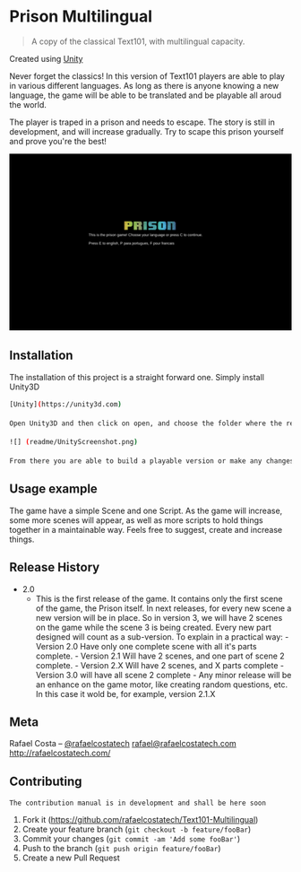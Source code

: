 # Prison Multilingual
> A copy of the classical Text101, with multilingual capacity. 

Created using [Unity](https://unity3d.com)

Never forget the classics! In this version of Text101 players are able to play in various different languages. As long as there is anyone knowing a new
language, the game will be able to be translated and be playable all aroud the world. 

The player is traped in a prison and needs to escape. The story is still in development, and will increase gradually. Try to scape this prison yourself
and prove you're the best!

![](readme/Screenshot.png)

## Installation

The installation of this project is a straight forward one. Simply install Unity3D

```sh
[Unity](https://unity3d.com)

Open Unity3D and then click on open, and choose the folder where the repository was downloaded

![] (readme/UnityScreenshot.png)

From there you are able to build a playable version or make any changes you might consider as proper.
```

## Usage example

The game have a simple Scene and one Script. As the game will increase, some more scenes will appear, as well as more
scripts to hold things together in a maintainable way. Feels free to suggest, create and increase things. 


## Release History

* 2.0
	* This is the first release of the game. It contains only the first scene of the game, the Prison itself. In next releases, for every new scene
	  a new version will be in place. So in version 3, we will have 2 scenes on the game while the scene 3 is being created. Every new part designed
	  will count as a sub-version. To explain in a practical way:
			- Version 2.0 Have only one complete scene with all it's parts complete.
			- Version 2.1 Will have 2 scenes, and one part of scene 2 complete. 
			- Version 2.X Will have 2 scenes, and X parts complete
			- Version 3.0 will have all scene 2 complete
            - Any minor release will be an enhance on the game motor, like creating random questions, etc. In this case it wold be, for example, version 2.1.X			
	

## Meta

Rafael Costa – [@rafaelcostatech](https://twitter.com/@rafaelcostatech)
rafael@rafaelcostatech.com
http://rafaelcostatech.com/



## Contributing
	The contribution manual is in development and shall be here soon

1. Fork it (https://github.com/rafaelcostatech/Text101-Multilingual)
2. Create your feature branch (`git checkout -b feature/fooBar`)
3. Commit your changes (`git commit -am 'Add some fooBar'`)
4. Push to the branch (`git push origin feature/fooBar`)
5. Create a new Pull Request

